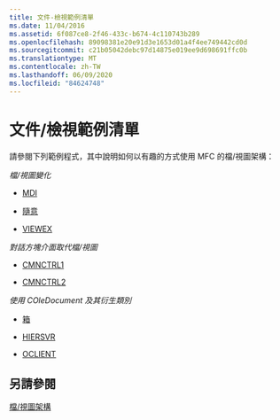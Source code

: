 ```yaml
---
title: 文件-檢視範例清單
ms.date: 11/04/2016
ms.assetid: 6f087ce8-2f46-433c-b674-4c110743b289
ms.openlocfilehash: 89098381e20e91d3e1653d01a4f4ee749442cd0d
ms.sourcegitcommit: c21b05042debc97d14875e019ee9d698691ffc0b
ms.translationtype: MT
ms.contentlocale: zh-TW
ms.lasthandoff: 06/09/2020
ms.locfileid: "84624748"
---
```

# <a name="documentview-sample-list"></a>文件/檢視範例清單

請參閱下列範例程式，其中說明如何以有趣的方式使用 MFC 的檔/視圖架構：

*檔/視圖變化*

- [MDI](../overview/visual-cpp-samples.md)

- [隨意](../overview/visual-cpp-samples.md)

- [VIEWEX](../overview/visual-cpp-samples.md)

*對話方塊介面取代檔/視圖*

- [CMNCTRL1](../overview/visual-cpp-samples.md)

- [CMNCTRL2](../overview/visual-cpp-samples.md)

*使用 COleDocument 及其衍生類別*

- [箱](../overview/visual-cpp-samples.md)

- [HIERSVR](../overview/visual-cpp-samples.md)

- [OCLIENT](../overview/visual-cpp-samples.md)

## <a name="see-also"></a>另請參閱

[檔/視圖架構](document-view-architecture.md)

